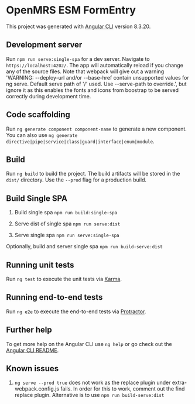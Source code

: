 # OpenMRS ESM FormEntry

This project was generated with [Angular CLI](https://github.com/angular/angular-cli) version 8.3.20.

## Development server

Run `npm run serve:single-spa` for a dev server. Navigate to `https://localhost:4202/`. The app will automatically reload if you change any of the source files. Note that webpack will give out a warning 'WARNING: --deploy-url and/or --base-href contain unsupported values for ng serve. Default serve path of '/' used. Use --serve-path to override.', but ignore it as this enables the fonts and icons from boostrap to be served correctly during development time. 

## Code scaffolding

Run `ng generate component component-name` to generate a new component. You can also use `ng generate directive|pipe|service|class|guard|interface|enum|module`.

## Build

Run `ng build` to build the project. The build artifacts will be stored in the `dist/` directory. Use the `--prod` flag for a production build.

## Build Single SPA
1. Build single spa
`npm run build:single-spa`

2. Serve dist of single spa
`npm run serve:dist`

3. Serve single spa
`npm run serve:single-spa`

Optionally, build and server single spa
`npm run build-serve:dist`

## Running unit tests

Run `ng test` to execute the unit tests via [Karma](https://karma-runner.github.io).

## Running end-to-end tests

Run `ng e2e` to execute the end-to-end tests via [Protractor](http://www.protractortest.org/).

## Further help

To get more help on the Angular CLI use `ng help` or go check out the [Angular CLI README](https://github.com/angular/angular-cli/blob/master/README.md).

## Known issues
1. `ng serve --prod true` does not work as the replace plugin under extra-webpack.config.js fails. In order for this to work, comment out the find replace plugin. Alternative is to use `npm run build-serve:dist`
